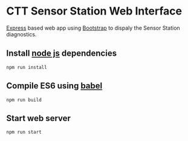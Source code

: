 # CTT Sensor Station Web Interface

[Express](https://expressjs.com/) based web app using [Bootstrap](https://getbootstrap.com/) to dispaly the Sensor Station diagnostics.

## Install [node js](https://nodejs.org/en/) dependencies
`npm run install`
## Compile ES6 using [babel](https://babeljs.io/)
`npm run build`
## Start web server
`npm run start`